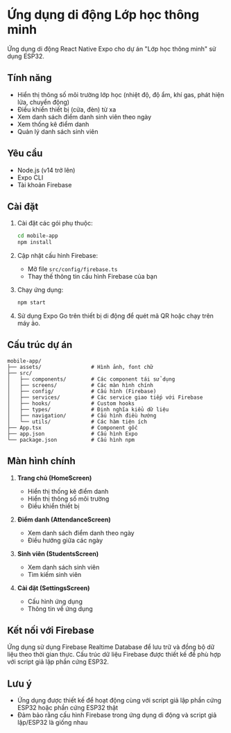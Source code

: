 # Ứng dụng di động Lớp học thông minh

Ứng dụng di động React Native Expo cho dự án "Lớp học thông minh" sử dụng ESP32.

## Tính năng

- Hiển thị thông số môi trường lớp học (nhiệt độ, độ ẩm, khí gas, phát hiện lửa, chuyển động)
- Điều khiển thiết bị (cửa, đèn) từ xa
- Xem danh sách điểm danh sinh viên theo ngày
- Xem thống kê điểm danh
- Quản lý danh sách sinh viên

## Yêu cầu

- Node.js (v14 trở lên)
- Expo CLI
- Tài khoản Firebase

## Cài đặt

1. Cài đặt các gói phụ thuộc:
   ```bash
   cd mobile-app
   npm install
   ```

2. Cập nhật cấu hình Firebase:
   - Mở file `src/config/firebase.ts`
   - Thay thế thông tin cấu hình Firebase của bạn

3. Chạy ứng dụng:
   ```bash
   npm start
   ```

4. Sử dụng Expo Go trên thiết bị di động để quét mã QR hoặc chạy trên máy ảo.

## Cấu trúc dự án

```
mobile-app/
├── assets/                # Hình ảnh, font chữ
├── src/
│   ├── components/        # Các component tái sử dụng
│   ├── screens/           # Các màn hình chính
│   ├── config/            # Cấu hình (Firebase)
│   ├── services/          # Các service giao tiếp với Firebase
│   ├── hooks/             # Custom hooks
│   ├── types/             # Định nghĩa kiểu dữ liệu
│   ├── navigation/        # Cấu hình điều hướng
│   └── utils/             # Các hàm tiện ích
├── App.tsx                # Component gốc
├── app.json               # Cấu hình Expo
└── package.json           # Cấu hình npm
```

## Màn hình chính

1. **Trang chủ (HomeScreen)**
   - Hiển thị thống kê điểm danh
   - Hiển thị thông số môi trường
   - Điều khiển thiết bị

2. **Điểm danh (AttendanceScreen)**
   - Xem danh sách điểm danh theo ngày
   - Điều hướng giữa các ngày

3. **Sinh viên (StudentsScreen)**
   - Xem danh sách sinh viên
   - Tìm kiếm sinh viên

4. **Cài đặt (SettingsScreen)**
   - Cấu hình ứng dụng
   - Thông tin về ứng dụng

## Kết nối với Firebase

Ứng dụng sử dụng Firebase Realtime Database để lưu trữ và đồng bộ dữ liệu theo thời gian thực. Cấu trúc dữ liệu Firebase được thiết kế để phù hợp với script giả lập phần cứng ESP32.

## Lưu ý

- Ứng dụng được thiết kế để hoạt động cùng với script giả lập phần cứng ESP32 hoặc phần cứng ESP32 thật
- Đảm bảo rằng cấu hình Firebase trong ứng dụng di động và script giả lập/ESP32 là giống nhau
